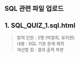 ## SQL 관련 파일 업로드 

## 1. SQL_QUIZ_1.sql.html

 > 참여 인원 : 2명 (박철희, 유지현) <br>
 > 내용 : SQL 기본 문제 제작 <br>
 > 개선할 점 : 결과 출력 부분 
   
